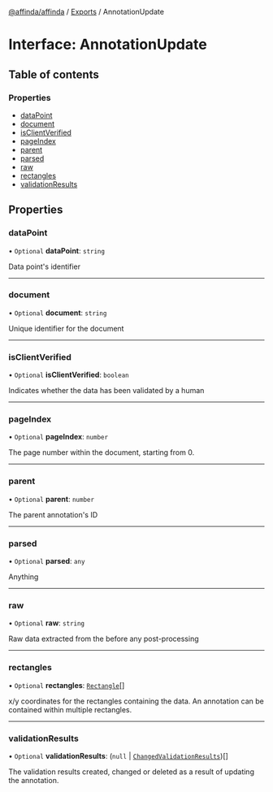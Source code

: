 [@affinda/affinda](../README.md) / [Exports](../modules.md) / AnnotationUpdate

# Interface: AnnotationUpdate

## Table of contents

### Properties

- [dataPoint](AnnotationUpdate.md#datapoint)
- [document](AnnotationUpdate.md#document)
- [isClientVerified](AnnotationUpdate.md#isclientverified)
- [pageIndex](AnnotationUpdate.md#pageindex)
- [parent](AnnotationUpdate.md#parent)
- [parsed](AnnotationUpdate.md#parsed)
- [raw](AnnotationUpdate.md#raw)
- [rectangles](AnnotationUpdate.md#rectangles)
- [validationResults](AnnotationUpdate.md#validationresults)

## Properties

### dataPoint

• `Optional` **dataPoint**: `string`

Data point's identifier

___

### document

• `Optional` **document**: `string`

Unique identifier for the document

___

### isClientVerified

• `Optional` **isClientVerified**: `boolean`

Indicates whether the data has been validated by a human

___

### pageIndex

• `Optional` **pageIndex**: `number`

The page number within the document, starting from 0.

___

### parent

• `Optional` **parent**: `number`

The parent annotation's ID

___

### parsed

• `Optional` **parsed**: `any`

Anything

___

### raw

• `Optional` **raw**: `string`

Raw data extracted from the before any post-processing

___

### rectangles

• `Optional` **rectangles**: [`Rectangle`](Rectangle.md)[]

x/y coordinates for the rectangles containing the data. An annotation can be contained within multiple rectangles.

___

### validationResults

• `Optional` **validationResults**: (``null`` \| [`ChangedValidationResults`](ChangedValidationResults.md))[]

The validation results created, changed or deleted as a result of updating the annotation.
